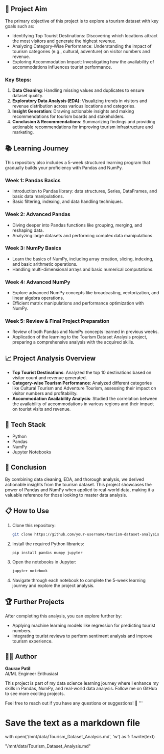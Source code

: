 
## 🚀 Project Aim
The primary objective of this project is to explore a tourism dataset with key goals such as:

- Identifying Top Tourist Destinations: Discovering which locations attract the most visitors and generate the highest revenue.
- Analyzing Category-Wise Performance: Understanding the impact of tourism categories (e.g., cultural, adventure) on visitor numbers and revenue.
- Exploring Accommodation Impact: Investigating how the availability of accommodations influences tourist performance.

### Key Steps:
1. **Data Cleaning**: Handling missing values and duplicates to ensure dataset quality.
2. **Exploratory Data Analysis (EDA)**: Visualizing trends in visitors and revenue distribution across various locations and categories.
3. **Insight Generation**: Drawing actionable insights and making recommendations for tourism boards and stakeholders.
4. **Conclusion & Recommendations**: Summarizing findings and providing actionable recommendations for improving tourism infrastructure and marketing.

## 📚 Learning Journey
This repository also includes a 5-week structured learning program that gradually builds your proficiency with Pandas and NumPy.

### Week 1: Pandas Basics
- Introduction to Pandas library: data structures, Series, DataFrames, and basic data manipulations.
- Basic filtering, indexing, and data handling techniques.

### Week 2: Advanced Pandas
- Diving deeper into Pandas functions like grouping, merging, and reshaping data.
- Analyzing large datasets and performing complex data manipulations.

### Week 3: NumPy Basics
- Learn the basics of NumPy, including array creation, slicing, indexing, and basic arithmetic operations.
- Handling multi-dimensional arrays and basic numerical computations.

### Week 4: Advanced NumPy
- Explore advanced NumPy concepts like broadcasting, vectorization, and linear algebra operations.
- Efficient matrix manipulations and performance optimization with NumPy.

### Week 5: Review & Final Project Preparation
- Review of both Pandas and NumPy concepts learned in previous weeks.
- Application of the learning to the Tourism Dataset Analysis project, preparing a comprehensive analysis with the acquired skills.

## 📈 Project Analysis Overview
- **Top Tourist Destinations**: Analyzed the top 10 destinations based on visitor count and revenue generated.
- **Category-wise Tourism Performance**: Analyzed different categories like Cultural Tourism and Adventure Tourism, assessing their impact on visitor numbers and profitability.
- **Accommodation Availability Analysis**: Studied the correlation between the availability of accommodations in various regions and their impact on tourist visits and revenue.

## 🔧 Tech Stack
- Python
- Pandas
- NumPy
- Jupyter Notebooks

## 🏁 Conclusion
By combining data cleaning, EDA, and thorough analysis, we derived actionable insights from the tourism dataset. This project showcases the power of Pandas and NumPy when applied to real-world data, making it a valuable reference for those looking to master data analysis.

## 📋 How to Use
1. Clone this repository:
    ```bash
    git clone https://github.com/your-username/tourism-dataset-analysis.git
    ```
2. Install the required Python libraries:
    ```bash
    pip install pandas numpy jupyter
    ```
3. Open the notebooks in Jupyter:
    ```bash
    jupyter notebook
    ```
4. Navigate through each notebook to complete the 5-week learning journey and explore the project analysis.

## 🏆 Further Projects
After completing this analysis, you can explore further by:
- Applying machine learning models like regression for predicting tourist numbers.
- Integrating tourist reviews to perform sentiment analysis and improve tourism experience.

## 👨‍💻 Author
**Gaurav Patil**  
AI/ML Engineer Enthusiast

This project is part of my data science learning journey where I enhance my skills in Pandas, NumPy, and real-world data analysis. Follow me on GitHub to see more exciting projects.

Feel free to reach out if you have any questions or suggestions! 🙌
'''

# Save the text as a markdown file
with open('/mnt/data/Tourism_Dataset_Analysis.md', 'w') as f:
    f.write(text)

"/mnt/data/Tourism_Dataset_Analysis.md"
